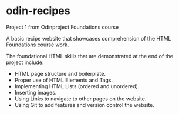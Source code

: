 # odin-recipes
Project 1 from Odinproject Foundations course

A basic recipe website that showcases comprehension of the HTML Foundations course work.

The foundational HTML skills that are demonstrated at the end of the project include:
- HTML page structure and boilerplate.
- Proper use of HTML Elements and Tags.
- Implementing HTML Lists (ordered and unordered).
- Inserting images.
- Using Links to navigate to other pages on the website.
- Using Git to add features and version control the website.
